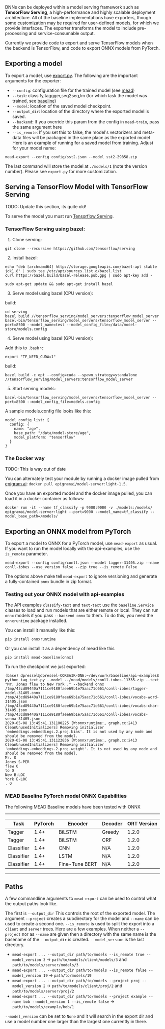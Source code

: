 DNNs can be deployed within a model serving framework such as __TensorFlow Serving__, a high-performance and highly scalable deployment architecture. All of the baseline implementations have exporters, though some customization may be required for user-defined models, for which we provide interfaces. The exporter transforms the model to include pre-processing and service-consumable output.

Currently we provide code to export and serve TensorFlow models when the backend is TensorFlow, and code to export ONNX models from PyTorch. 

## Exporting a model

To export a model, use [export.py](../python/mead/export.py). The following are the important arguments for the exporter:

- `--config`: configuration file for the trained model (see [mead](mead.md))
- `--task`: classify,taggger,seq2seq,lm (for which task the model was trained, see [baseline](baseline.md))
- `--model`: location of the saved model checkpoint.
- `--output_dir`: location of the directory where the exported model is saved.
- `--backend`: If you override this param from the config in `mead-train`, pass the same argument here
- `--is_remote`: If you set this to false, the model's vectorizers and meta-data files will be packaged in the same place as the exported model
Here is an example of running for a saved model from training.  Adjust for your model name:

```
mead-export --config config/sst2.json --model sst2-29858.zip

```

The last command will store the model at `./models/1` (note the version number). Please see `export.py` for more customization. 

## Serving a TensorFlow Model with TensorFlow Serving

TODO: Update this section, its quite old!

To serve the model you must run [Tensorflow Serving](https://github.com/tensorflow/serving).  

### TensorFlow Serving using bazel:

1. Clone serving:

```
git clone --recursive https://github.com/tensorflow/serving

```
2. Install bazel:

```
echo "deb [arch=amd64] http://storage.googleapis.com/bazel-apt stable jdk1.8" | sudo tee /etc/apt/sources.list.d/bazel.list
curl https://bazel.build/bazel-release.pub.gpg | sudo apt-key add -

sudo apt-get update && sudo apt-get install bazel
```
3. Serve model using bazel (CPU version):

build:

```
cd serving
bazel build //tensorflow_serving/model_servers:tensorflow_model_server
bazel-bin/tensorflow_serving/model_servers/tensorflow_model_server --port=8500 --model_name=test --model_config_file=/data/model-store/models.config
```
4. Serve model using bazel (GPU version):

Add this to `.bashrc`

```
export "TF_NEED_CUDA=1"
```
build:

```
bazel build -c opt --config=cuda --spawn_strategy=standalone //tensorflow_serving/model_servers:tensorflow_model_server
```

5. Start serving models:

```
bazel-bin/tensorflow_serving/model_servers/tensorflow_model_server --port=8500 --model_config_file=models.config

```

A sample models.config file looks like this:

```
model_config_list: {
  config: {
    name: "age",
    base_path: "/data/model-store/age",
    model_platform: "tensorflow"
  }
}
```
### The Docker way

TODO: This is way out of date

You can alternately test your module by running a docker image pulled from [epigram ai](https://github.com/tensorflow/serving): `docker pull epigramai/model-server:light-1.5`. 


Once you have an exported model and the docker image pulled, you can load it in a docker container as follows:

```
docker run -it --name tf_classify -p 9000:9000 -v ./models:/models/ epigramai/model-server:light --port=9000 --model_name=tf_classify --model_base_path=/models/

```
## Exporting an ONNX model from PyTorch

To export a model to ONNX for a PyTorch model, use `mead-export` as usual.  If you want to run the model locally with the api-examples, use the `is_remote` parameter.

```
mead-export --config config/conll.json --model tagger-31405.zip --name conll-iobes --use_version false --zip true --is_remote False
```

The options above make tell `mead-export` to ignore versioning and generate a fully-contained `onnx` bundle in zip format.

### Testing out your ONNX model with api-examples

The API examples `classify-text` and `text-text` use the `baseline.Service` classes to load and run models that are either remote or local.
They can run `onnx` models if you pass `--backend onnx` to them.  To do this, you need the `onnxruntime` package installed.

You can install it manually like this:

```
pip install onnxruntime
```

Or you can install it as a dependency of mead like this
```
pip install mead-baseline[onnx]
```

To run the checkpoint we just exported:

```
(base) dpressel@dpressel-CORSAIR-ONE:~/dev/work/baseline/api-examples$ python tag_text.py --model ../mead/models/conll-iobes-11335.zip --text "Mr. Jones flew to New York ." --backend onnx
/tmp/43cd89440a7111ce9180faee69b1e75aac71c661/conll-iobes/tagger-model-31405.onnx
/tmp/43cd89440a7111ce9180faee69b1e75aac71c661/conll-iobes/vocabs-word-31405.json
/tmp/43cd89440a7111ce9180faee69b1e75aac71c661/conll-iobes/vocabs-char-31405.json
/tmp/43cd89440a7111ce9180faee69b1e75aac71c661/conll-iobes/vocabs-senna-31405.json
2020-05-08 13:45:41.131100225 [W:onnxruntime:, graph.cc:2413 CleanUnusedInitializers] Removing initializer 'embeddings.embeddings.2.proj.bias'. It is not used by any node and should be removed from the model.
2020-05-08 13:45:41.131122836 [W:onnxruntime:, graph.cc:2413 CleanUnusedInitializers] Removing initializer 'embeddings.embeddings.2.proj.weight'. It is not used by any node and should be removed from the model.
Mr. O
Jones S-PER
flew O
to O
New B-LOC
York E-LOC
. O

```

### MEAD Baseline PyTorch model ONNX Capabilities

The following MEAD Baseline models have been tested with ONNX

----------------------------------------------------------------
| Task       | PyTorch | Encoder        | Decoder | ORT Version |
|------------|---------|----------------|---------|-------------|
| Tagger     | 1.4+    |  BiLSTM        | Greedy  |       1.2.0 |
| Tagger     | 1.4+    |  BiLSTM        |    CRF  |       1.2.0 |
| Classifier | 1.4+    |     CNN        |    N/A  |       1.2.0 |
| Classifier | 1.4+    |    LSTM        |    N/A  |       1.2.0 |
| Classifier | 1.4+    | Fine-Tune BERT |    N/A  |       1.2.0 |
----------------------------------------------------------------

## Paths

A few commandline arguments to `mead-export` can be used to control what the output paths look like.

The first is `--output_dir` This controls the root of the exported model. The argument `--project` creates a subdirectory for the model and `--name` can be used to create a second one. `--is_remote` is used to split the export into a `client` and `server` trees. Here are a few examples. When neither a `--project` nor as `--name` are given then a directory with the same name is the basename of the `--output_dir` is created. `--model_version` is the last directory.

 * `mead-export ... --output_dir path/to/models --is_remote true --model_version 3` -> `path/to/models/client/models/3` and `path/to/models/server/models/3`
 * `mead-export ... --output_dir path/to/models --is_remote false --model_version 19` -> `path/to/models/19`
 * `mead-export ... --output_dir path/to/models --project proj --model_version 2` -> `path/to/models/client/proj/2` and `path/to/models/server/proj/2`
 * `mead-export ... --output_dir path/to/models --project example --name bob --model_version 1 --is_remote false` -> `path/to/models/example/bob/1`

`--model_version` can be set to `None` and it will search in the export dir and use a model number one larger than the largest one currently in there.
